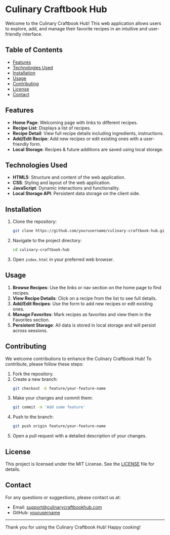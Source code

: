 
# Culinary Craftbook Hub

Welcome to the Culinary Craftbook Hub! This web application allows users to explore, add, and manage their favorite recipes in an intuitive and user-friendly interface. 

## Table of Contents
- [Features](#features)
- [Technologies Used](#technologies-used)
- [Installation](#installation)
- [Usage](#usage)
- [Contributing](#contributing)
- [License](#license)
- [Contact](#contact)

## Features
- **Home Page**: Welcoming page with links to different recipes.
- **Recipe List**: Displays a list of recipes.
- **Recipe Detail**: View full recipe details including ingredients, instructions.
- **Add/Edit Recipe**: Add new recipes or edit existing ones with a user-friendly form.
- **Local Storage**: Recipes & future additions are saved using local storage.

## Technologies Used
- **HTML5**: Structure and content of the web application.
- **CSS**: Styling and layout of the web application.
- **JavaScript**: Dynamic interactions and functionality.
- **Local Storage API**: Persistent data storage on the client side.

## Installation
1. Clone the repository:
   ```bash
   git clone https://github.com/yourusername/culinary-craftbook-hub.git
   ```
2. Navigate to the project directory:
   ```bash
   cd culinary-craftbook-hub
   ```
3. Open `index.html` in your preferred web browser.

## Usage
1. **Browse Recipes**: Use the links or nav section  on the home page to find recipes.
2. **View Recipe Details**: Click on a recipe from the list to see full details.
3. **Add/Edit Recipes**: Use the form to add new recipes or edit existing ones.
4. **Manage Favorites**: Mark recipes as favorites and view them in the Favorites section.
5. **Persistent Storage**: All data is stored in local storage and will persist across sessions.

## Contributing
We welcome contributions to enhance the Culinary Craftbook Hub! To contribute, please follow these steps:
1. Fork the repository.
2. Create a new branch:
   ```bash
   git checkout -b feature/your-feature-name
   ```
3. Make your changes and commit them:
   ```bash
   git commit -m 'Add some feature'
   ```
4. Push to the branch:
   ```bash
   git push origin feature/your-feature-name
   ```
5. Open a pull request with a detailed description of your changes.

## License
This project is licensed under the MIT License. See the [LICENSE](LICENSE) file for details.

## Contact
For any questions or suggestions, please contact us at:
- Email: support@culinarycraftbookhub.com
- GitHub: [yourusername](https://github.com/yourusername)

---

Thank you for using the Culinary Craftbook Hub! Happy cooking!